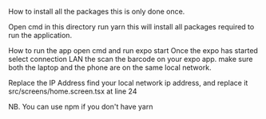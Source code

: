 How to install all the packages
this is only done once.

Open cmd in this directory
run yarn this will install all packages required to run the application.

How to run the app
open cmd and run expo start
Once the expo has started select connection LAN the scan the barcode on your expo app. make sure both the laptop and the phone are on the same local network.

Replace the IP Address
find your local network ip address, and replace it src/screens/home.screen.tsx at line 24

NB. You can use npm if you don't have yarn
